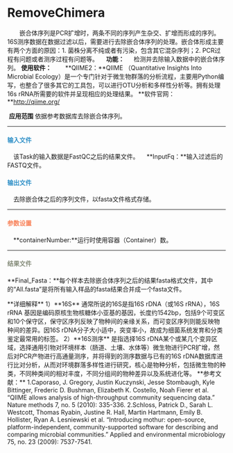 # RemoveChimera
　　嵌合体序列是PCR扩增时，两条不同的序列产生杂交、扩增而形成的序列。16S测序数据在数据过滤以后，需要进行去除嵌合体序列的处理。嵌合体形成主要有两个方面的原因：1. 菌株分离不纯或者有污染，包含其它混杂序列；2. PCR过程有问题或者测序过程有问题等。
　**功能：**
　		检测并去除输入数据中的嵌合体序列。
  **使用软件：**
　　**QIIME2：**QIIME （Quantitative Insights Into Microbial Ecology）是一个专门针对于微生物群落的分析流程，主要用Python编写，也整合了很多其它的工具包，可以进行OTU分析和多样性分析等。拥有处理16s rRNA所需要的软件并呈现相应的处理结果。
	**软件官网：**http://qiime.org/

 **应用范围**
依据参考数据库去除嵌合体序列。

***
#### **<i class="fa fa-dot-circle-o" aria-hidden="true" style="color:#3090C7"></i><span style="color:#3090C7"> 输入文件**
　该Task的输入数据是FastQC之后的结果文件。
　**InputFq：**输入过滤后的FASTQ文件。
#### **<i class="fa fa-dot-circle-o" aria-hidden="true" style="color:#3090C7"></i><span style="color:#3090C7"> 输出文件** 
　去除嵌合体之后的序列文件，以fasta文件格式存储。

***
#### **<i class="fa fa-cog" aria-hidden="true" style="color:#F88158"></i> <span style="color:#F88158">参数设置**
　**containerNumber:**运行时使用容器（Container）数。


***
#### **<i class="fa fa-file-text" aria-hidden="true" style="color:#848b79"></i><span style="color:#848b79"> 结果文件**
**Final_Fasta：**每个样本去除嵌合体序列之后的结果fasta格式文件，其中的“All.fasta”是将所有输入样品的fasta结果合并成一个fasta文件。
<div style="text-align:center"><img data-src="1.png" width="800px"  ></img></div>
**详细解释**
1）**16S**
通常所说的16S是指16S rDNA（或16S rRNA），16S rRNA 基因是编码原核生物核糖体小亚基的基因，长度约1542bp，包括9个可变区和10个保守区，保守区序列反映了物种间的亲缘关系，而可变区序列则能反映物种间的差异。因16S rDNA分子大小适中，突变率小，故成为细菌系统发育和分类鉴定最常用的标签。
2）**16S测序**
是指选择16S rDNA某个或某几个变异区域，选择通用引物对环境样本（肠道、土壤、水体等）微生物进行PCR扩增，然后对PCR产物进行高通量测序，并将得到的测序数据与已有的16S rDNA数据库进行比对分析，从而对环境群落多样性进行研究，核心是物种分析，包括微生物的种类，不同种类间的相对丰度，不同分组间的物种差异以及系统进化等。
**参考文献：**
1.Caporaso, J. Gregory, Justin Kuczynski, Jesse Stombaugh, Kyle Bittinger, Frederic D. Bushman, Elizabeth K. Costello, Noah Fierer et al. “QIIME allows analysis of high-throughput community sequencing data.” Nature methods 7, no. 5 (2010): 335-336.
2.Schloss, Patrick D., Sarah L. Westcott, Thomas Ryabin, Justine R. Hall, Martin Hartmann, Emily B. Hollister, Ryan A. Lesniewski et al. “Introducing mothur: open-source, platform-independent, community-supported software for describing and comparing microbial communities.” Applied and environmental microbiology 75, no. 23 (2009): 7537-7541.
